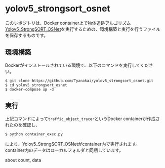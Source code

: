 # yolov5_strongsort_osnet
このレポジトリは、Docker container上で物体追跡アルゴリズム[Yolov5_StrongSORT_OSNet](https://github.com/mikel-brostrom/Yolov5_StrongSORT_OSNet)を実行するための、環境構築と実行を行うファイルを保存するものです。

## 環境構築
Dockerがインストールされている環境で、以下のコマンドを実行してください。
```
$ git clone https://github.com/Tyanakai/yolov5_strongsort_osnet.git
$ cd yolov5_strongsort_osnet
$ docker-compose up -d
```
## 実行
上記コマンドによって`traffic_object_tracer`というDocker containerが作成されたのを確認し、
```
$ python container_exec.py
```
により、Yolov5_StrongSORT_OSNetがcontainer内で実行されます。<br>
container内のデータはローカルフォルダと同期しています。

about count, data
